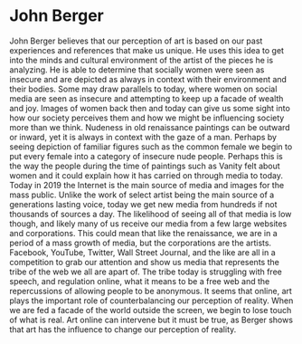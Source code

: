 # John Berger

John Berger believes that our perception of art is based on our past experiences and references that make us unique. He uses this idea to get into the minds and cultural environment of the artist of the pieces he is analyzing. He is able to determine that socially women were seen as insecure and are depicted as always in context with their environment and their bodies. Some may draw parallels to today, where women on social media are seen as insecure and attempting to keep up a facade of wealth and joy. Images of women back then and today can give us some sight into how our society perceives them and how we might be influencing society more than we think. Nudeness in old renaissance paintings can be outward or inward, yet it is always in context with the gaze of a man. Perhaps by seeing depiction of familiar figures such as the common female we begin to put every female into a category of insecure nude people. Perhaps this is the way the people during the time of paintings such as Vanity felt about women and it could explain how it has carried on through media to today. Today in 2019 the Internet is the main source of media and images for the mass public. Unlike the work of select artist being the main source of a generations lasting voice, today we get new media from hundreds if not thousands of sources a day. The likelihood of seeing all of that media is low though, and likely many of us receive our media from a few large websites and corporations. This could mean that like the renaissance, we are in a period of a mass growth of media, but the corporations are the artists. Facebook, YouTube, Twitter, Wall Street Journal, and the like are all in a competition to grab our attention and show us media that represents the tribe of the web we all are apart of. The tribe today is struggling with free speech, and regulation online, what it means to be a free web and the repercussions of allowing people to be anonymous. It seems that online, art plays the important role of counterbalancing our perception of reality. When we are fed a facade of the world outside the screen, we begin to lose touch of what is real. Art online can intervene but it must be true, as Berger shows that art has the influence to change our perception of reality. 
